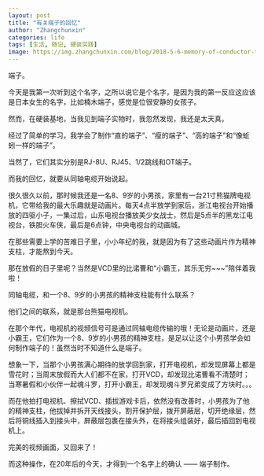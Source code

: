 ```yaml
---
layout: post
title: "有关端子的回忆"
author: "Zhangchunxin"
categories: life
tags: [生活, 随记, 硬装实践]
image: https://img.zhangchunxin.com/blog/2018-5-6-memory-of-conductor-terminal/conductor-terminal.jpg
---
```


端子。

今天是我第一次听到这个名字，之所以说它是个名字，是因为我的第一反应这应该是日本女生的名字，比如楠木端子，感觉是位很安静的女孩子。

然而，在硬装基地，当我见到端子实物时，我忽然发现，我还是太天真。

经过了简单的学习，我学会了制作“直的端子”、“瘦的端子”、“高的端子”和“像蚯蚓一样的端子”。

当然了，它们其实分别是RJ-8U、RJ45、1/2跳线和OT端子。

而我的回忆，就要从同轴电缆开始说起。

很久很久以前，那时候我还是一名8、9岁的小男孩，家里有一台21寸熊猫牌电视机，它带给我的最大乐趣就是动画片。每天4点半放学到家后，浙江电视台开始播放的四驱小子，一集过后，山东电视台播放美少女战士，然后是5点半的黑龙江电视台，铁胆火车侠，最后是6点钟，中央电视台的动画城。

在那些需要上学的苦难日子里，小小年纪的我，就是因为有了这些动画片作为精神支柱，才能熬到今天。

那在放假的日子里呢？当然是VCD里的比诺曹和“小霸王，其乐无穷~~~”陪伴着我啦！

同轴电缆，和一个8、9岁的小男孩的精神支柱能有什么联系？

他们之间的联系，就是那台熊猫电视机。

在那个年代，电视机的视频信号可是通过同轴电缆传输的哦！无论是动画片，还是小霸王，它们作为一个8、9岁的小男孩的精神支柱，是足以让这个小男孩学会如何制作端子的！虽然当时不知道什么是端子。

想象一下，当那个小男孩满心期待的放学回到家，打开电视机，却发现屏幕上都是雪花时；当周末放假而大人们都不在家，打开VCD，却发现比诺曹看不清楚时；当寒暑假和小伙伴一起魂斗罗，打开小霸王，却发现魂斗罗兄弟变成了方块时。。。

而在他拍打电视机、擦拭VCD、插拔游戏卡后，依然没有改善时，小男孩为了他的精神支柱，他拔掉并拆开天线接头，割开保护层，拨开屏蔽层，切开绝缘层，然后将铜线插入到接头中，屏蔽层包裹在接头外，在将接头组装好，最后插回到电视机上。

完美的视频画面，又回来了！

而这种操作，在20年后的今天，才得到一个名字上的确认 —— 端子制作。

